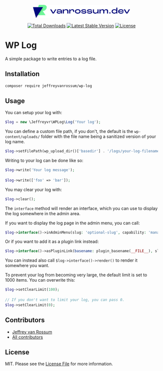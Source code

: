 <p align="center"><a href="https://vanrossum.dev" target="_blank"><img src="https://raw.githubusercontent.com/jeffreyvr/vanrossum.dev-art/main/logo.svg" width="320" alt="vanrossum.dev Logo"></a></p>

<p align="center">
<a href="https://packagist.org/packages/jeffreyvanrossum/wp-log"><img src="https://img.shields.io/packagist/dt/jeffreyvanrossum/wp-log" alt="Total Downloads"></a>
<a href="https://packagist.org/packages/jeffreyvanrossum/wp-log"><img src="https://img.shields.io/packagist/v/jeffreyvanrossum/wp-log" alt="Latest Stable Version"></a>
<a href="https://packagist.org/packages/jeffreyvanrossum/wp-log"><img src="https://img.shields.io/packagist/l/jeffreyvanrossum/wp-log" alt="License"></a>
</p>

# WP Log

A simple package to write entries to a log file.

## Installation

```bash
composer require jeffreyvanrossum/wp-log
```

## Usage

You can setup your log with:

```php
$log = new \Jeffreyvr\WPLog\Log('Your log');
```

You can define a custom file path, if you don't, the default is the `wp-content/uploads/` folder with the file name being a sanitized version of your log name.

```php
$log->setFilePath(wp_upload_dir()['basedir'] . '/logs/your-log-filename.log');
```

Writing to your log can be done like so:

```php
$log->write('Your log message');

$log->write(['foo' => 'bar']);
```

You may clear your log with:

```php
$log->clear();
```

The `interface` method will render an interface, which you can use to display the log somewhere in the admin area.

If you want to display the log page in the admin menu, you can call:

```php
$log->interface()->inAdminMenu(slug: 'optional-slug', capability: 'manage_options');
```

Or if you want to add it as a plugin link instead:

```php
$log->interface()->asPluginLink(basename: plugin_basename(__FILE__), slug: 'optional-slug');
```

You can instead also call `$log->interface()->render()` to render it somewhere you want.

To prevent your log from becoming very large, the default limit is set to 1000 items. You can overwrite this:

```php
$log->setClearLimit(100);

// If you don't want to limit your log, you can pass 0.
$log->setClearLimit(0);
```

## Contributors
* [Jeffrey van Rossum](https://github.com/jeffreyvr)
* [All contributors](https://github.com/jeffreyvr/wp-log/graphs/contributors)

## License
MIT. Please see the [License File](/LICENSE) for more information.

